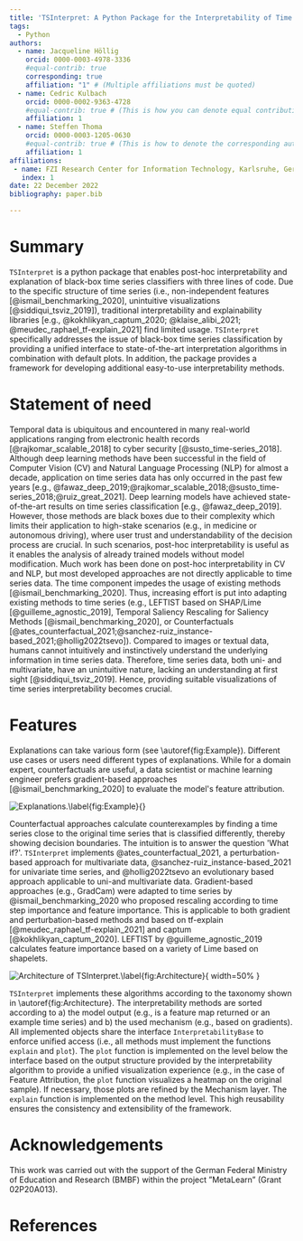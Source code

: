 ```yaml
---
title: 'TSInterpret: A Python Package for the Interpretability of Time Series Classification'
tags:
  - Python
authors:
  - name: Jacqueline Höllig 
    orcid: 0000-0003-4978-3336
    #equal-contrib: true
    corresponding: true
    affiliation: "1" # (Multiple affiliations must be quoted)
  - name: Cedric Kulbach
    orcid: 0000-0002-9363-4728
    #equal-contrib: true # (This is how you can denote equal contributions between multiple authors)
    affiliation: 1
  - name: Steffen Thoma
    orcid: 0000-0003-1205-0630
    #equal-contrib: true # (This is how to denote the corresponding author)
    affiliation: 1
affiliations:
 - name: FZI Research Center for Information Technology, Karlsruhe, Germany
   index: 1
date: 22 December 2022
bibliography: paper.bib

---
```


# Summary

`TSInterpret` is a python package that enables post-hoc interpretability and explanation of black-box time series classifiers with three lines of code. Due to the specific structure of time series (i.e., non-independent features [@ismail_benchmarking_2020], unintuitive visualizations [@siddiqui_tsviz_2019]), traditional interpretability and explainability libraries [e.g., @kokhlikyan_captum_2020; @klaise_alibi_2021; @meudec_raphael_tf-explain_2021] find limited usage. `TSInterpret` specifically addresses the issue of black-box time series classification by providing a unified interface to state-of-the-art interpretation algorithms in combination with default plots. In addition, the package provides a framework for developing additional easy-to-use interpretability methods. 

# Statement of need

Temporal data is ubiquitous and encountered in many real-world applications ranging from electronic health records [@rajkomar_scalable_2018] to cyber security [@susto_time-series_2018]. Although deep learning methods have been successful in the field of Computer Vision (CV) and Natural Language Processing (NLP) for almost a decade, application on time series data has only occurred in the past few years [e.g., @fawaz_deep_2019;@rajkomar_scalable_2018;@susto_time-series_2018;@ruiz_great_2021]. Deep learning models have achieved state-of-the-art results on time series classification [e.g., @fawaz_deep_2019]. However, those methods are black boxes due to their complexity which limits their application to high-stake scenarios (e.g., in medicine or autonomous driving), where user trust and understandability of the decision process are crucial. In such scenarios, post-hoc interpretability is useful as it enables the analysis of already trained models without model modification. Much work has been done on post-hoc interpretability in CV and NLP, but most developed approaches are not directly applicable to time series data. The time component impedes the usage of existing methods  [@ismail_benchmarking_2020]. Thus, increasing effort is put into adapting existing methods to time series (e.g., LEFTIST based on SHAP/Lime [@guilleme_agnostic_2019], Temporal Saliency Rescaling for Saliency Methods [@ismail_benchmarking_2020], or Counterfactuals [@ates_counterfactual_2021;@sanchez-ruiz_instance-based_2021;@hollig2022tsevo]). Compared to images or textual data, humans cannot intuitively and instinctively understand the underlying information in time series data. Therefore, time series data, both uni- and multivariate, have an unintuitive nature, lacking an understanding at first sight  [@siddiqui_tsviz_2019]. Hence, providing suitable visualizations of time series interpretability becomes crucial.

# Features

Explanations can take various form (see \autoref{fig:Example}). Different use cases or users need different types of explanations. While for a domain expert, counterfactuals are useful, a data scientist or machine learning engineer prefers gradient-based approaches [@ismail_benchmarking_2020] to evaluate the model's feature attribution.

![Explanations.\label{fig:Example}](ECG.png){}

Counterfactual approaches calculate counterexamples by finding a time series close to the original time series that is classified differently, thereby showing decision boundaries. The intuition is to answer the question 'What if?'. `TSInterpret` implements @ates_counterfactual_2021, a perturbation-based approach for multivariate data, @sanchez-ruiz_instance-based_2021 for univariate time series, and @hollig2022tsevo an evolutionary based approach applicable to uni-and multivariate data.
Gradient-based approaches (e.g., GradCam) were adapted to time series by @ismail_benchmarking_2020 who proposed rescaling according to time step importance and feature importance. This is applicable to both gradient and perturbation-based methods and based on tf-explain [@meudec_raphael_tf-explain_2021] and captum [@kokhlikyan_captum_2020]. 
LEFTIST by @guilleme_agnostic_2019 calculates feature importance based on a variety of Lime based on shapelets.

![Architecture of TSInterpret.\label{fig:Architecture}](Taxonomy.png){ width=50% }

`TSInterpret` implements these algorithms according to the taxonomy shown in \autoref{fig:Architecture}. The interpretability methods are sorted according to a) the model output (e.g., is a feature map returned or an example time series) and b) the used mechanism (e.g., based on gradients). All implemented objects share the interface `InterpretabilityBase` to enforce unified access (i.e., all methods must implement the functions `explain` and `plot`). The `plot` function is implemented on the level below the interface based on the output structure provided by the interpretability algorithm to provide a unified visualization experience (e.g., in the case of Feature Attribution, the `plot` function visualizes a heatmap on the original sample). If necessary, those plots are refined by the Mechanism layer. The `explain` function is implemented on the method level. This high reusability ensures the consistency and extensibility of the framework.

# Acknowledgements

This work was carried out with the support of the German Federal Ministry of Education
and Research (BMBF) within the project ”MetaLearn” (Grant 02P20A013).

# References
